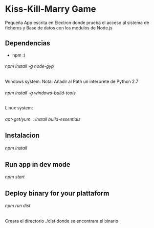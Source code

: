 # Kiss-Kill-Marry Game

Pequeña App escrita en Electron donde prueba el acceso al sistema
de ficheros y Base de datos con los modulos de Node.js
## Dependencias

- npm :)


###### npm install -g node-gyp

Windows system:
 Nota: Añadir al Path un interprete de Python 2.7
###### npm install -g windows-build-tools

Linux system:

###### apt-get/yum .. install build-essentials

## Instalacion

###### npm install

## Run app in dev mode
###### npm start

## Deploy binary for your plattaform
###### npm run dist

Creara el directorio ./dist donde se encontrara el binario

